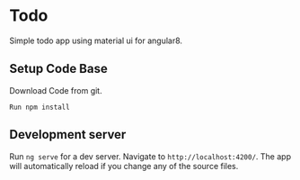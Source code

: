 # Todo

Simple todo app using material ui for angular8.

## Setup Code Base

Download Code from git.

	Run npm install 

## Development server

Run `ng serve` for a dev server. Navigate to `http://localhost:4200/`. The app will automatically reload if you change any of the source files.


